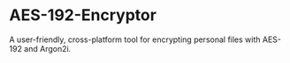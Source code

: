 # AES-192-Encryptor
A user-friendly, cross-platform tool for encrypting personal files with AES-192 and Argon2i.

